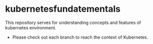 # kubernetesfundatementals
This repository serves for understanding concepts and features of kubernetes environment.
- Please check out each branch to reach the context of Kubernetes.
